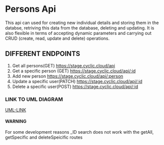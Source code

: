 # Persons Api

This api can used for creating new individual details and storing them in the databse, retriving this data from the database, deleting and updating. It is also flexible in terms of accepting dynamic parameters and carrying out CRUD (create, read, update and delete) operations.

## DIFFERENT ENDPOINTS

1. Get all persons(GET)
   https://stage.cyclic.cloud/api
2. Get a specific person (GET)
   https://stage.cyclic.cloud/api/:id
3. Add new person
   https://stage.cyclic.cloud/api/:person
4. Update a specific user(PATCH)
   https://stage.cyclic.cloud/api/:id
5. Delete a specific user(POST)
  https://stage.cyclic.cloud/api/:id

### LINK TO UML DIAGRAM
[UML-LINK](https://drive.google.com/file/d/12-S6neQSz2Ny44Ne2d_6uwuo9fn7Nxpk/view)

#### WARNING

For some development reasons \_ID search does not work with the getAll, getSpecific and deleteSpeicific routes
